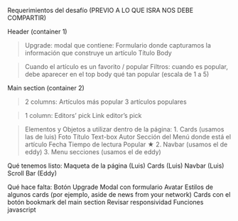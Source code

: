 Requerimientos del desafío (PREVIO A LO QUE ISRA NOS DEBE COMPARTIR)

Header (container 1)
> Upgrade: modal que contiene:
    Formulario donde capturamos la información que construye un artículo
    Título
    Body

> Cuando el artículo es un favorito / popular
  Filtros:
    cuando es popular, debe aparecer en el top body
    qué tan popular (escala de 1 a 5)

Main section (container 2)
  > 2 columns:
    Artículos más popular
    3 artículos populares

  > 1 column:
    Editors’ pick
    Link editor’s pick

  > Elementos y Objetos a utilizar dentro de la página:
      1. Cards (usamos las de luis)
          Foto
          Título
          Text-box
          Autor
          Sección del Menú donde está el artículo
          Fecha
          Tiempo de lectura
          Popular ★
      2. Navbar (usamos el de eddy)
      3. Menu secciones (usamos el de eddy)

Qué tenemos listo:
  Maqueta de la página (Luis)
  Cards (Luis)
  Navbar (Luis)
  Scroll Bar (Eddy)

Qué hace falta:
  Botón Upgrade
  Modal con formulario
  Avatar
  Estilos de algunos cards (por ejemplo, aside de news from your network)
  Cards con el botón bookmark del main section
  Revisar responsividad
  Funciones javascript
